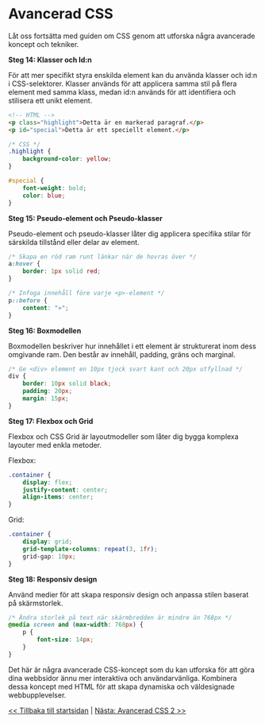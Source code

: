 # Avancerad CSS

Låt oss fortsätta med guiden om CSS genom att utforska några avancerade koncept och tekniker.

**Steg 14: Klasser och Id:n**

För att mer specifikt styra enskilda element kan du använda klasser och id:n i CSS-selektorer. Klasser används för att applicera samma stil på flera element med samma klass, medan id:n används för att identifiera och stilisera ett unikt element.

```html
<!-- HTML -->
<p class="highlight">Detta är en markerad paragraf.</p>
<p id="special">Detta är ett speciellt element.</p>
```

```css
/* CSS */
.highlight {
    background-color: yellow;
}

#special {
    font-weight: bold;
    color: blue;
}
```

**Steg 15: Pseudo-element och Pseudo-klasser**

Pseudo-element och pseudo-klasser låter dig applicera specifika stilar för särskilda tillstånd eller delar av element.

```css
/* Skapa en röd ram runt länkar när de hovras över */
a:hover {
    border: 1px solid red;
}

/* Infoga innehåll före varje <p>-element */
p::before {
    content: "»";
}
```

**Steg 16: Boxmodellen**

Boxmodellen beskriver hur innehållet i ett element är strukturerat inom dess omgivande ram. Den består av innehåll, padding, gräns och marginal.

```css
/* Ge <div> element en 10px tjock svart kant och 20px utfyllnad */
div {
    border: 10px solid black;
    padding: 20px;
    margin: 15px;
}
```

**Steg 17: Flexbox och Grid**

Flexbox och CSS Grid är layoutmodeller som låter dig bygga komplexa layouter med enkla metoder.

Flexbox:

```css
.container {
    display: flex;
    justify-content: center;
    align-items: center;
}
```

Grid:

```css
.container {
    display: grid;
    grid-template-columns: repeat(3, 1fr);
    grid-gap: 10px;
}
```

**Steg 18: Responsiv design**

Använd medier för att skapa responsiv design och anpassa stilen baserat på skärmstorlek.

```css
/* Ändra storlek på text när skärmbredden är mindre än 768px */
@media screen and (max-width: 768px) {
    p {
        font-size: 14px;
    }
}
```

Det här är några avancerade CSS-koncept som du kan utforska för att göra dina webbsidor ännu mer interaktiva och användarvänliga. Kombinera dessa koncept med HTML för att skapa dynamiska och väldesignade webbupplevelser.

[<< Tillbaka till startsidan](../README.md) | [Nästa: Avancerad CSS 2 >>](6-avancerad-css-2.md)
